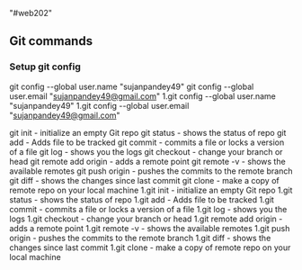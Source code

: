 "#web202" 

## Git commands


### Setup git config
git config --global user.name "sujanpandey49"
git config --global user.email "sujanpandey49@gmail.com"
1.git config --global user.name "sujanpandey49"
1.git config --global user.email "sujanpandey49@gmail.com"

git init - initialize an empty Git repo
git status - shows the status of repo
git add - Adds file to be tracked
git commit - commits a file or locks a version of a file
git log - shows you the logs
git checkout - change your branch or head
git remote add origin - adds a remote point
git remote -v - shows the available remotes
git push origin - pushes the commits to the remote branch
git diff - shows the changes since last commit
git clone - make a copy of remote repo on your local machine
1.git init - initialize an empty Git repo
1.git status - shows the status of repo
1.git add - Adds file to be tracked
1.git commit - commits a file or locks a version of a file
1.git log - shows you the logs
1.git checkout - change your branch or head
1.git remote add origin - adds a remote point
1.git remote -v - shows the available remotes
1.git push origin - pushes the commits to the remote branch
1.git diff - shows the changes since last commit
1.git clone - make a copy of remote repo on your local machine